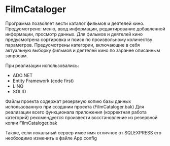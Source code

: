 # FilmCataloger

Программа позволяет вести каталог фильмов и деятелей кино. Предусмотрено: меню, ввод информации, редактирование добавленной информации, просмотр данных. 
Для фильмов и деятелей кино предусмотрена сортировка и поиск по произвольному количеству параметров.
Предусмотрены категории, включающие в себя актуальную выборку фильмов и деятелей кино по заранее описанным запросам.

При реализации использовались:
- ADO.NET
- Entity Framework (code first)
- LINQ
- SOLID

Файлы проекта содержат резервную копию базы данных использованную при создании проекта (FilmCataloger.bak)
Для реализации всего функционала приложения (корректная работа категорий) рекомендуется произвести восстановление из резервной копии FilmCataloger.bak

Также, если локальный сервер имее имя отличное от SQLEXPRESS его необходимо изменить в файле App.config
